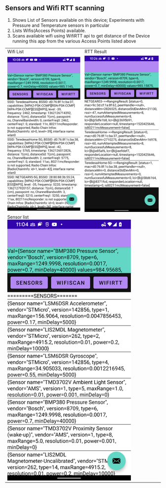 ## Sensors and Wifi RTT scanning

1) Shows List of Sensors available on this device; Experiments with Pressure and Temperature sensors in particular
3) Lists Wifis(Access Points) available.
4) Scans available wifi using WifiRTT api to get distance of the Device running this app from the various Access Points listed above

<table>
  <tr><td>Wifi List</td><td>RTT Result</td></tr>
<tr>
  <td><img src="https://github.com/paragrt/SensorFusionApp/blob/master/Screenshot_20220516-100835.png" width=300/></td>
  <td><img src="https://github.com/paragrt/SensorFusionApp/blob/master/Screenshot_20220516-102659.png" width=300/></td>
</tr>
  <tr><td colspan=2>Sensor list <br/> <img src="https://github.com/paragrt/SensorFusionApp/blob/master/Screenshot_20220516-110412.png" width=400/></td></tr>  
</table>
